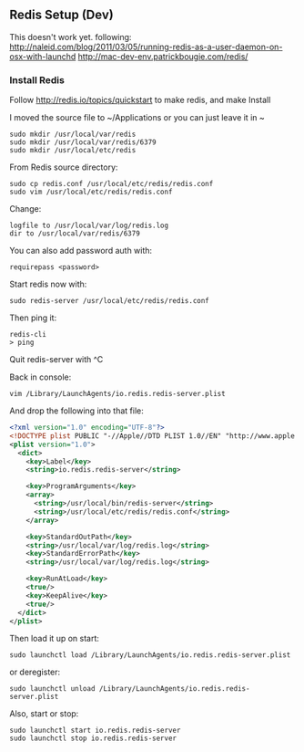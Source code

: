 ## Redis Setup (Dev)
This doesn't work yet. following:
http://naleid.com/blog/2011/03/05/running-redis-as-a-user-daemon-on-osx-with-launchd
http://mac-dev-env.patrickbougie.com/redis/
### Install Redis
Follow http://redis.io/topics/quickstart to make redis, and make Install

I moved the source file to ~/Applications or you can just leave it in ~

```console
sudo mkdir /usr/local/var/redis
sudo mkdir /usr/local/var/redis/6379
sudo mkdir /usr/local/etc/redis
```

From Redis source directory:

```console
sudo cp redis.conf /usr/local/etc/redis/redis.conf
sudo vim /usr/local/etc/redis/redis.conf
```

Change:

```shell
logfile to /usr/local/var/log/redis.log
dir to /usr/local/var/redis/6379
```

You can also add password auth with:
```shell
requirepass <password>
```


Start redis now with:

```console
sudo redis-server /usr/local/etc/redis/redis.conf
```

Then ping it:

```console
redis-cli
> ping
```
Quit redis-server with ^C

Back in console:

```console
vim /Library/LaunchAgents/io.redis.redis-server.plist
```

And drop the following into that file:

```xml
<?xml version="1.0" encoding="UTF-8"?>
<!DOCTYPE plist PUBLIC "-//Apple//DTD PLIST 1.0//EN" "http://www.apple.com/DTDs/PropertyList-1.0.dtd">
<plist version="1.0">
  <dict>
    <key>Label</key>
    <string>io.redis.redis-server</string>

    <key>ProgramArguments</key>
    <array>
      <string>/usr/local/bin/redis-server</string>
      <string>/usr/local/etc/redis/redis.conf</string>
    </array>

    <key>StandardOutPath</key>
    <string>/usr/local/var/log/redis.log</string>
    <key>StandardErrorPath</key>
    <string>/usr/local/var/log/redis.log</string>

    <key>RunAtLoad</key>
    <true/>
    <key>KeepAlive</key>
    <true/>
  </dict>
</plist>
```

Then load it up on start:

```console
sudo launchctl load /Library/LaunchAgents/io.redis.redis-server.plist
```
or deregister:

```console
sudo launchctl unload /Library/LaunchAgents/io.redis.redis-server.plist
```

Also, start or stop:

```console
sudo launchctl start io.redis.redis-server
sudo launchctl stop io.redis.redis-server
```
